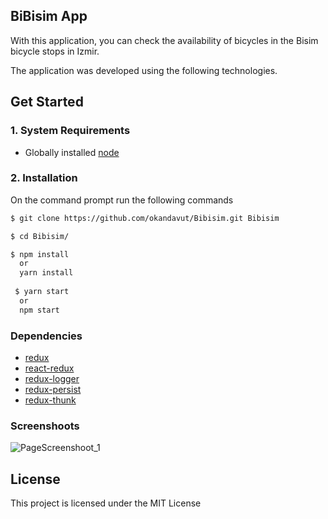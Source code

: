 
## BiBisim App

With this application, you can check the availability of bicycles in the Bisim bicycle stops in Izmir.

The application was developed using the following technologies.

## Get Started

### 1. System Requirements
* Globally installed [node](https://nodejs.org/en/)
### 2. Installation

On the command prompt run the following commands

```sh
$ git clone https://github.com/okandavut/Bibisim.git Bibisim

$ cd Bibisim/

$ npm install
  or
  yarn install
  
 $ yarn start 
  or
  npm start  
```
### Dependencies
* [redux](https://github.com/reactjs/redux) 
* [react-redux](https://github.com/reactjs/react-redux) 
* [redux-logger](https://github.com/evgenyrodionov/redux-logger) 
* [redux-persist](https://github.com/rt2zz/redux-persist) 
* [redux-thunk](https://github.com/gaearon/redux-thunk) 

### Screenshoots

![PageScreenshoot_1](https://image.ibb.co/b3LOT9/image.png)


## License
This project is licensed under the MIT License
